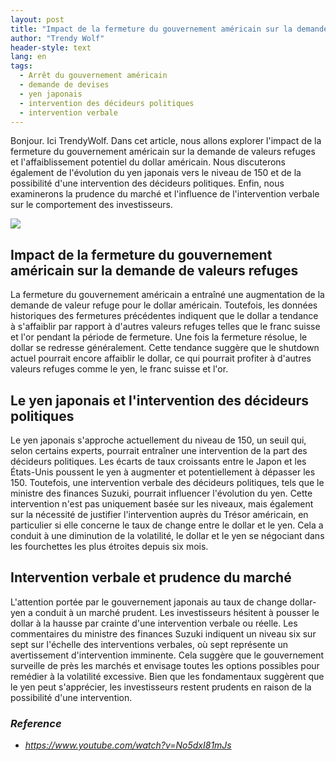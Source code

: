 ```yaml
---
layout: post
title: "Impact de la fermeture du gouvernement américain sur la demande de valeurs refuges, sur les mouvements du yen japonais et sur le sentiment de prudence des marchés"
author: "Trendy Wolf"
header-style: text
lang: en
tags:
  - Arrêt du gouvernement américain
  - demande de devises
  - yen japonais
  - intervention des décideurs politiques
  - intervention verbale
---
```


Bonjour. Ici TrendyWolf. Dans cet article, nous allons explorer l'impact de la fermeture du gouvernement américain sur la demande de valeurs refuges et l'affaiblissement potentiel du dollar américain. Nous discuterons également de l'évolution du yen japonais vers le niveau de 150 et de la possibilité d'une intervention des décideurs politiques. Enfin, nous examinerons la prudence du marché et l'influence de l'intervention verbale sur le comportement des investisseurs.

<img
    src="https://i.ytimg.com/vi/No5dxI81mJs/hqdefault.jpg"
/>


## Impact de la fermeture du gouvernement américain sur la demande de valeurs refuges
La fermeture du gouvernement américain a entraîné une augmentation de la demande de valeur refuge pour le dollar américain. Toutefois, les données historiques des fermetures précédentes indiquent que le dollar a tendance à s'affaiblir par rapport à d'autres valeurs refuges telles que le franc suisse et l'or pendant la période de fermeture. Une fois la fermeture résolue, le dollar se redresse généralement. Cette tendance suggère que le shutdown actuel pourrait encore affaiblir le dollar, ce qui pourrait profiter à d'autres valeurs refuges comme le yen, le franc suisse et l'or.

## Le yen japonais et l'intervention des décideurs politiques
Le yen japonais s'approche actuellement du niveau de 150, un seuil qui, selon certains experts, pourrait entraîner une intervention de la part des décideurs politiques. Les écarts de taux croissants entre le Japon et les États-Unis poussent le yen à augmenter et potentiellement à dépasser les 150. Toutefois, une intervention verbale des décideurs politiques, tels que le ministre des finances Suzuki, pourrait influencer l'évolution du yen. Cette intervention n'est pas uniquement basée sur les niveaux, mais également sur la nécessité de justifier l'intervention auprès du Trésor américain, en particulier si elle concerne le taux de change entre le dollar et le yen. Cela a conduit à une diminution de la volatilité, le dollar et le yen se négociant dans les fourchettes les plus étroites depuis six mois.

## Intervention verbale et prudence du marché
L'attention portée par le gouvernement japonais au taux de change dollar-yen a conduit à un marché prudent. Les investisseurs hésitent à pousser le dollar à la hausse par crainte d'une intervention verbale ou réelle. Les commentaires du ministre des finances Suzuki indiquent un niveau six sur sept sur l'échelle des interventions verbales, où sept représente un avertissement d'intervention imminente. Cela suggère que le gouvernement surveille de près les marchés et envisage toutes les options possibles pour remédier à la volatilité excessive. Bien que les fondamentaux suggèrent que le yen peut s'apprécier, les investisseurs restent prudents en raison de la possibilité d'une intervention.


### _Reference_
- _https://www.youtube.com/watch?v=No5dxI81mJs_

